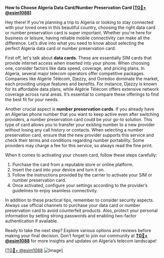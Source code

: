 **How to Choose Algeria Data Card/Number Preservation Card [[TG💪+ @esim1088](https://t.me/s/esim1088)]**

Hey there! If you're planning a trip to Algeria or looking to stay connected with your loved ones in this beautiful country, choosing the right data card or number preservation card is super important. Whether you're here for business or leisure, having reliable mobile connectivity can make all the difference. Let’s dive into what you need to know about selecting the perfect Algeria data card or number preservation card.

First off, let's talk about **data cards**. These are essentially SIM cards that provide internet access when inserted into your phone. When choosing one, consider factors like data speed, coverage, and pricing plans. In Algeria, several major telecom operators offer competitive packages. Companies like Algérie Télécom, Djezzy, and Ooredoo dominate the market, each providing unique features and benefits. For instance, Djezzy is known for its affordable data plans, while Algérie Télécom offers extensive network coverage across rural areas. It’s essential to compare these offerings to find the best fit for your needs.

Another crucial aspect is **number preservation cards**. If you already have an Algerian phone number that you want to keep active even after switching providers, a number preservation card could be your go-to solution. This type of card allows you to transfer your existing number to a new provider without losing any call history or contacts. When selecting a number preservation card, ensure that the new provider supports this service and check their terms and conditions regarding number portability. Some providers may charge a fee for this service, so always read the fine print.

When it comes to activating your chosen card, follow these steps carefully:
1. Purchase the card from a reputable store or online platform.
2. Insert the card into your device and turn it on.
3. Follow the instructions provided by the carrier to activate your SIM or number preservation card.
4. Once activated, configure your settings according to the provider’s guidelines to enjoy seamless connectivity.

In addition to these practical tips, remember to consider security aspects. Always use official channels to purchase your data card or number preservation card to avoid counterfeit products. Also, protect your personal information by setting strong passwords and enabling two-factor authentication if available.

Ready to take the next step? Explore various options and reviews before making your final decision. Don’t forget to join our community at **[TG💪+ @esim1088](https://t.me/s/esim1088)** for more insights and updates on Algeria’s telecom landscape!

[[TG💪+ @esim1088](https://t.me/s/esim1088) ![Image](https://i.postimg.cc/Y0z9fWf4/image.png)]